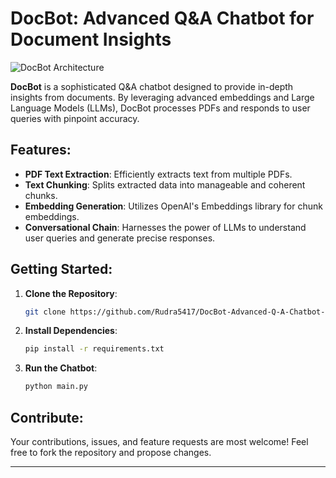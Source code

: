 # DocBot: Advanced Q&A Chatbot for Document Insights

![DocBot Architecture](https://github.com/Rudra5417/DocBot-Advanced-Q-A-Chatbot-for-Document-Insights/raw/main/architecture.jpg)

**DocBot** is a sophisticated Q&A chatbot designed to provide in-depth insights from documents. By leveraging advanced embeddings and Large Language Models (LLMs), DocBot processes PDFs and responds to user queries with pinpoint accuracy.

## Features:

- **PDF Text Extraction**: Efficiently extracts text from multiple PDFs.
- **Text Chunking**: Splits extracted data into manageable and coherent chunks.
- **Embedding Generation**: Utilizes OpenAI's Embeddings library for chunk embeddings.
- **Conversational Chain**: Harnesses the power of LLMs to understand user queries and generate precise responses.

## Getting Started:

1. **Clone the Repository**:
   ```bash
   git clone https://github.com/Rudra5417/DocBot-Advanced-Q-A-Chatbot-for-Document-Insights.git
   ```
2. **Install Dependencies**:
   ```bash
   pip install -r requirements.txt
   ```
3. **Run the Chatbot**:
   ```bash
   python main.py
   ```

## Contribute:
Your contributions, issues, and feature requests are most welcome! Feel free to fork the repository and propose changes.

---

